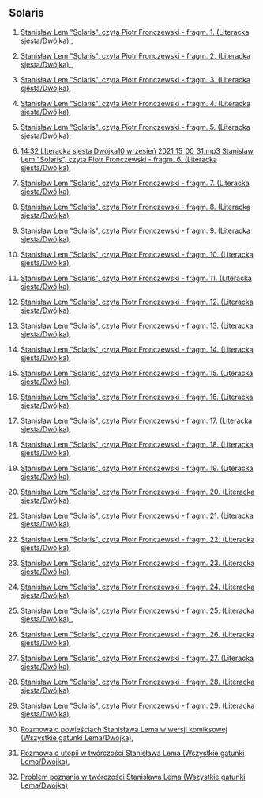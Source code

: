 ## Solaris

 1. [Stanisław Lem "Solaris", czyta Piotr Fronczewski - fragm. 1. (Literacka sjesta/Dwójka) ](https://static.prsa.pl/9fbf247c-97ea-4abe-9e0b-d407381dc849.mp3?source=MAIN_PLAYER_PR_V2),

 1. [Stanisław Lem "Solaris", czyta Piotr Fronczewski - fragm. 2. (Literacka sjesta/Dwójka) ](https://static.prsa.pl/a5e0fdc5-558f-4753-a5f7-89f105064de0.mp3?source=MAIN_PLAYER_PR_V2),

 1. [Stanisław Lem "Solaris", czyta Piotr Fronczewski - fragm. 3. (Literacka sjesta/Dwójka)](https://static.prsa.pl/7063d0cb-2183-4906-ab40-a1424d4d8b5d.mp3?source=MAIN_PLAYER_PR_V2),

 1. [Stanisław Lem "Solaris", czyta Piotr Fronczewski - fragm. 4. (Literacka sjesta/Dwójka)](https://static.prsa.pl/d95871eb-8526-40c6-aa37-85796824aa3b.mp3?source=MAIN_PLAYER_PR_V2),

 1. [Stanisław Lem "Solaris", czyta Piotr Fronczewski - fragm. 5. (Literacka sjesta/Dwójka)](https://static.prsa.pl/50dcf125-32c6-41d1-ab68-03cdc89b6d7b.mp3?source=MAIN_PLAYER_PR_V2),

 1. [14:32 LIteracka sjesta Dwójka10 wrzesień 2021 15_00_31.mp3 Stanisław Lem "Solaris", czyta Piotr Fronczewski - fragm. 6. (Literacka sjesta/Dwójka)](https://static.prsa.pl/372afc5d-9840-46f2-86ce-00672b07f655.mp3?source=MAIN_PLAYER_PR_V2),

 1. [Stanisław Lem "Solaris", czyta Piotr Fronczewski - fragm. 7. (Literacka sjesta/Dwójka)](https://static.prsa.pl/a564ae3b-baa6-4b0b-8c98-fe4923a4b130.mp3?source=MAIN_PLAYER_PR_V2),

 1. [Stanisław Lem "Solaris", czyta Piotr Fronczewski - fragm. 8. (Literacka sjesta/Dwójka)](https://static.prsa.pl/68eedbdc-59f7-488c-b645-84a80759b650.mp3?source=MAIN_PLAYER_PR_V2),

 1. [Stanisław Lem "Solaris", czyta Piotr Fronczewski - fragm. 9. (Literacka sjesta/Dwójka)](https://static.prsa.pl/d0aba265-8461-4fc2-a322-d99e21dd6db9.mp3?source=MAIN_PLAYER_PR_V2),

 1. [Stanisław Lem "Solaris", czyta Piotr Fronczewski - fragm. 10. (Literacka sjesta/Dwójka)](https://static.prsa.pl/962f8c0c-0438-455d-a55a-3ee30136cdcf.mp3?source=MAIN_PLAYER_PR_V2),

 1. [Stanisław Lem "Solaris", czyta Piotr Fronczewski - fragm. 11. (Literacka sjesta/Dwójka)](https://static.prsa.pl/cd9cb89b-1c3a-4f17-8374-e85cd8367a1b.mp3?source=MAIN_PLAYER_PR_V2),

 1. [Stanisław Lem "Solaris", czyta Piotr Fronczewski - fragm. 12. (Literacka sjesta/Dwójka)](https://static.prsa.pl/658aac4d-2db0-4b4d-a0e6-651ad5b1d7dc.mp3?source=MAIN_PLAYER_PR_V2),

 1. [Stanisław Lem "Solaris", czyta Piotr Fronczewski - fragm. 13. (Literacka sjesta/Dwójka)](https://static.prsa.pl/e0de627a-ac4d-46d2-8cbc-929a9e16184c.mp3?source=MAIN_PLAYER_PR_V2),

 1. [Stanisław Lem "Solaris", czyta Piotr Fronczewski - fragm. 14. (Literacka sjesta/Dwójka)](https://static.prsa.pl/e7f1c812-2e34-4504-9733-38666a70a4e7.mp3?source=MAIN_PLAYER_PR_V2),

 1. [Stanisław Lem "Solaris", czyta Piotr Fronczewski - fragm. 15. (Literacka sjesta/Dwójka)](https://static.prsa.pl/8f576283-be15-4010-9048-93022039eca6.mp3?source=MAIN_PLAYER_PR_V2),

 1. [Stanisław Lem "Solaris", czyta Piotr Fronczewski - fragm. 16. (Literacka sjesta/Dwójka)](https://static.prsa.pl/99ba91bd-55e5-4e82-97f0-0fed71efcccb.mp3?source=MAIN_PLAYER_PR_V2),

 1. [Stanisław Lem "Solaris", czyta Piotr Fronczewski - fragm. 17. (Literacka sjesta/Dwójka)](https://static.prsa.pl/33fbf990-0ca4-4cff-8347-e982777f0f14.mp3?source=MAIN_PLAYER_PR_V2),

 1. [Stanisław Lem "Solaris", czyta Piotr Fronczewski - fragm. 18. (Literacka sjesta/Dwójka)](https://static.prsa.pl/09051663-6fda-4bde-8317-7c5bc1257e73.mp3?source=MAIN_PLAYER_PR_V2),

 1. [Stanisław Lem "Solaris", czyta Piotr Fronczewski - fragm. 19. (Literacka sjesta/Dwójka)](https://static.prsa.pl/8b482390-7af9-43f9-9995-2ed79356d23f.mp3?source=MAIN_PLAYER_PR_V2),

 1. [Stanisław Lem "Solaris", czyta Piotr Fronczewski - fragm. 20. (Literacka sjesta/Dwójka)](https://static.prsa.pl/2221cc9c-f5dd-4931-84c6-ee8c067b0ed7.mp3?source=MAIN_PLAYER_PR_V2),

 1. [Stanisław Lem "Solaris", czyta Piotr Fronczewski - fragm. 21. (Literacka sjesta/Dwójka)](https://static.prsa.pl/74a9e25f-1fc2-441a-ab73-b640a313a798.mp3?source=MAIN_PLAYER_PR_V2),

 1. [Stanisław Lem "Solaris", czyta Piotr Fronczewski - fragm. 22. (Literacka sjesta/Dwójka)](https://static.prsa.pl/c2d91e17-bc50-4fd5-8c67-000666c09571.mp3?source=MAIN_PLAYER_PR_V2),

 1. [Stanisław Lem "Solaris", czyta Piotr Fronczewski - fragm. 23. (Literacka sjesta/Dwójka)](https://static.prsa.pl/308d4021-f526-4f84-bb5b-4507369cbd13.mp3?source=MAIN_PLAYER_PR_V2),

 1. [Stanisław Lem "Solaris", czyta Piotr Fronczewski - fragm. 24. (Literacka sjesta/Dwójka)](https://static.prsa.pl/28622c58-fe35-47c7-8f7d-1355ec4d7f23.mp3?source=MAIN_PLAYER_PR_V2),

 1. [Stanisław Lem "Solaris", czyta Piotr Fronczewski - fragm. 25. (Literacka sjesta/Dwójka)
](https://static.prsa.pl/23b93c52-ccac-43d5-aa97-a0d1027955b1.mp3?source=MAIN_PLAYER_PR_V2),

 1. [Stanisław Lem "Solaris", czyta Piotr Fronczewski - fragm. 26. (Literacka sjesta/Dwójka)](https://static.prsa.pl/b9accabc-1585-498f-8d85-cf34e7eff159.mp3?source=MAIN_PLAYER_PR_V2),

 1. [Stanisław Lem "Solaris", czyta Piotr Fronczewski - fragm. 27. (Literacka sjesta/Dwójka)](https://static.prsa.pl/136ab75e-8075-4dd9-bcbf-61e8e197197e.mp3?source=MAIN_PLAYER_PR_V2),

 1. [Stanisław Lem "Solaris", czyta Piotr Fronczewski - fragm. 28. (Literacka sjesta/Dwójka)](https://static.prsa.pl/d19b1b94-72f5-4b16-aeee-e15c1323f12a.mp3?source=MAIN_PLAYER_PR_V2),

 1. [Stanisław Lem "Solaris", czyta Piotr Fronczewski - fragm. 29. (Literacka sjesta/Dwójka)](https://static.prsa.pl/04eaa983-9f55-45a2-a2ee-b5982d789990.mp3?source=MAIN_PLAYER_PR_V2),

 1. [Rozmowa o powieściach Stanisława Lema w wersji komiksowej (Wszystkie gatunki Lema/Dwójka)](https://static.prsa.pl/95192656-b424-4c9e-8a67-9e6b3bcc108a.mp3?source=MAIN_PLAYER_PR_V2),

 1. [Rozmowa o utopii w twórczości Stanisława Lema (Wszystkie gatunki Lema/Dwójka)](https://static.prsa.pl/0a81f382-de7e-4c6f-ab45-de55afdd7428.mp3?source=MAIN_PLAYER_PR_V2),

 1. [Problem poznania w twórczości Stanisława Lema (Wszystkie gatunki Lema/Dwójka)](https://static.prsa.pl/0ba0681a-fc25-48ec-b8dc-d911c345244a.mp3?source=MAIN_PLAYER_PR_V2)